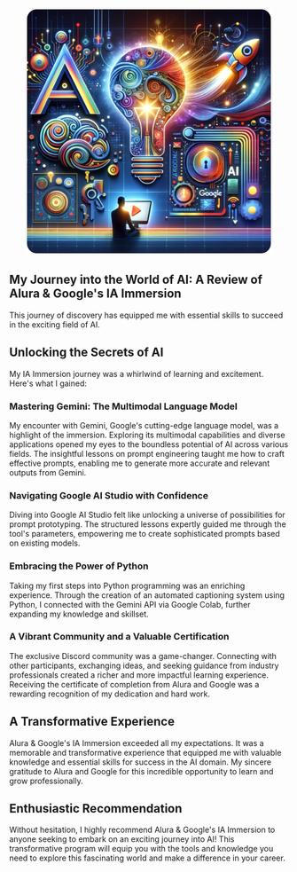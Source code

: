 <div align="center">
  <img src="img/img.png" alt="My AI Journey" />
</div>


## My Journey into the World of AI: A Review of Alura & Google's IA Immersion

This journey of discovery has equipped me with essential skills to succeed in the exciting field of AI.

## Unlocking the Secrets of AI

My IA Immersion journey was a whirlwind of learning and excitement. Here's what I gained:

### Mastering Gemini: The Multimodal Language Model

My encounter with Gemini, Google's cutting-edge language model, was a highlight of the immersion. Exploring its multimodal capabilities and diverse applications opened my eyes to the boundless potential of AI across various fields. The insightful lessons on prompt engineering taught me how to craft effective prompts, enabling me to generate more accurate and relevant outputs from Gemini.

### Navigating Google AI Studio with Confidence

Diving into Google AI Studio felt like unlocking a universe of possibilities for prompt prototyping. The structured lessons expertly guided me through the tool's parameters, empowering me to create sophisticated prompts based on existing models.

### Embracing the Power of Python

Taking my first steps into Python programming was an enriching experience. Through the creation of an automated captioning system using Python, I connected with the Gemini API via Google Colab, further expanding my knowledge and skillset.

### A Vibrant Community and a Valuable Certification

The exclusive Discord community was a game-changer. Connecting with other participants, exchanging ideas, and seeking guidance from industry professionals created a richer and more impactful learning experience. Receiving the certificate of completion from Alura and Google was a rewarding recognition of my dedication and hard work.

## A Transformative Experience

Alura & Google's IA Immersion exceeded all my expectations. It was a memorable and transformative experience that equipped me with valuable knowledge and essential skills for success in the AI domain. My sincere gratitude to Alura and Google for this incredible opportunity to learn and grow professionally.

## Enthusiastic Recommendation

Without hesitation, I highly recommend Alura & Google's IA Immersion to anyone seeking to embark on an exciting journey into AI! This transformative program will equip you with the tools and knowledge you need to explore this fascinating world and make a difference in your career.
